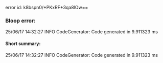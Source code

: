 error id: k8bspn0/+PKxRF+3qa8lOw==
### Bloop error:

25/06/17 14:32:27 INFO CodeGenerator: Code generated in 9.911323 ms
#### Short summary: 

25/06/17 14:32:27 INFO CodeGenerator: Code generated in 9.911323 ms